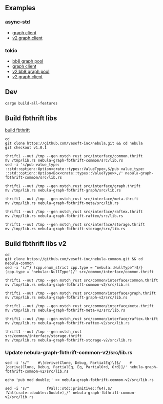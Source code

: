 ## Examples

### async-std

* [graph client](demos/async-std/src/graph_client.rs)
* [v2 graph client](demos/async-std/src/v2_graph_client.rs)

### tokio

* [bb8 graph pool](demos/tokio/src/bb8_graph_pool.rs)
* [graph client](demos/tokio/src/graph_client.rs)
* [v2 bb8 graph pool](demos/tokio/src/v2_bb8_graph_pool.rs)
* [v2 graph client](demos/tokio/src/v2_graph_client.rs)

## Dev

```
cargo build-all-features
```

## Build fbthrift libs

[build fbthrift](https://github.com/bk-rs/fbthrift-transport/blob/master/README_fbthrift.md)

```
cd
git clone https://github.com/vesoft-inc/nebula.git && cd nebula
git checkout v1.0.1

thrift1 --out /tmp --gen mstch_rust src/interface/common.thrift
mv /tmp/lib.rs nebula-graph-fbthrift-common/src/lib.rs
sed -i 's/pub value_type: ::std::option::Option<crate::types::ValueType>,$/pub value_type: ::std::option::Option<Box<crate::types::ValueType>>,/' nebula-graph-fbthrift-common/src/lib.rs

thrift1 --out /tmp --gen mstch_rust src/interface/graph.thrift
mv /tmp/lib.rs nebula-graph-fbthrift-graph/src/lib.rs

thrift1 --out /tmp --gen mstch_rust src/interface/meta.thrift
mv /tmp/lib.rs nebula-graph-fbthrift-meta/src/lib.rs

thrift1 --out /tmp --gen mstch_rust src/interface/raftex.thrift
mv /tmp/lib.rs nebula-graph-fbthrift-raftex/src/lib.rs

thrift1 --out /tmp --gen mstch_rust src/interface/storage.thrift
mv /tmp/lib.rs nebula-graph-fbthrift-storage/src/lib.rs
```

## Build fbthrift libs v2

```
cd
git clone https://github.com/vesoft-inc/nebula-common.git && cd nebula-common
sed -i 's/^} (cpp.enum_strict cpp.type = "nebula::NullType")$/} (cpp.type = "nebula::NullType")/' src/common/interface/common.thrift

thrift1 --out /tmp --gen mstch_rust src/common/interface/common.thrift
mv /tmp/lib.rs nebula-graph-fbthrift-common-v2/src/lib.rs

thrift1 --out /tmp --gen mstch_rust src/common/interface/graph.thrift
mv /tmp/lib.rs nebula-graph-fbthrift-graph-v2/src/lib.rs

thrift1 --out /tmp --gen mstch_rust src/common/interface/meta.thrift
mv /tmp/lib.rs nebula-graph-fbthrift-meta-v2/src/lib.rs

thrift1 --out /tmp --gen mstch_rust src/common/interface/raftex.thrift
mv /tmp/lib.rs nebula-graph-fbthrift-raftex-v2/src/lib.rs

thrift1 --out /tmp --gen mstch_rust src/common/interface/storage.thrift
mv /tmp/lib.rs nebula-graph-fbthrift-storage-v2/src/lib.rs
```

### Update nebula-graph-fbthrift-common-v2/src/lib.rs

```
sed -i 's/^    #\[derive(Clone, Debug, PartialEq)\]$/    #[derive(Clone, Debug, PartialEq, Eq, PartialOrd, Ord)]/' nebula-graph-fbthrift-common-v2/src/lib.rs

echo 'pub mod double;' >> nebula-graph-fbthrift-common-v2/src/lib.rs

sed -i 's/^        fVal(::std::primitive::f64),$/        fVal(crate::double::Double),/' nebula-graph-fbthrift-common-v2/src/lib.rs
```
